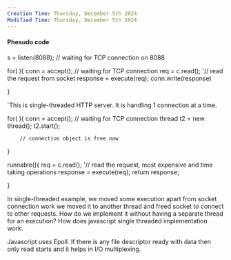 ```yaml
---
Creation Time: Thursday, December 5th 2024
Modified Time: Thursday, December 5th 2024
---
```

#### Phesudo code
s = listen(8088);  //  waiting for TCP connection on 8088 

for( ){
		conn = accept();  // waiting for TCP connection 
		req = c.read(); '// read the request from socket 
		response = execute(req);
		conn.write(response)

}

`This is single-threaded HTTP server. It is handling 1 connection at a time.

for( ){
		conn = accept();  // waiting for TCP connection 
			thread  t2 = new thread();
			t2.start();

		// connection object is free now
		

}

runnable(){
	req = c.read(); '// read the request, most expensive and time taking operations
	response = execute(req);
	return response;

}

In single-threaded example, we moved some execution apart from socket connection work we moved it to another thread and freed socket to connect to other requests. How do we implement it without having a separate thread for an execution? 
How does javascript single threaded implementation work.

Javascript uses Epoll. If there is any file descriptor ready with data then only read starts and it helps in I/O multiplexing.







